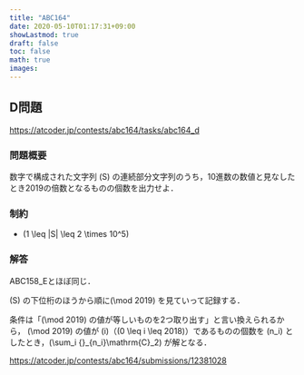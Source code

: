 ```yaml
---
title: "ABC164"
date: 2020-05-10T01:17:31+09:00
showLastmod: true
draft: false
toc: false
math: true
images:
---
```


## D問題
https://atcoder.jp/contests/abc164/tasks/abc164_d

### 問題概要
数字で構成された文字列 \(S\) の連続部分文字列のうち，10進数の数値と見なしたとき2019の倍数となるものの個数を出力せよ．

### 制約
- \(1 \leq |S| \leq 2 \times 10^5\)

### 解答
ABC158_Eとほぼ同じ．

\(S\) の下位桁のほうから順に\(\mod 2019\) を見ていって記録する．

条件は「\(\mod 2019\) の値が等しいものを2つ取り出す」と言い換えられるから，
\(\mod 2019\) の値が \(i\)（\(0 \leq i \leq 2018\)）であるものの個数を \(n_i\) としたとき，\(\sum_i {}_{n_i}\mathrm{C}_2\) が解となる．

https://atcoder.jp/contests/abc164/submissions/12381028
